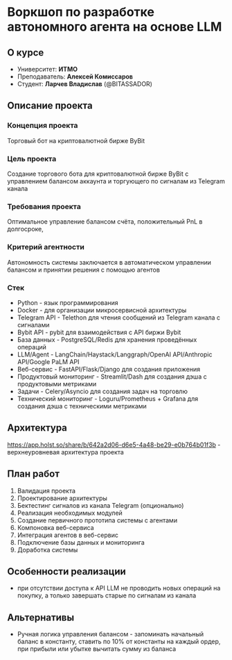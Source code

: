 # Воркшоп по разработке автономного агента на основе LLM

## О курсе
- Университет: __ИТМО__
- Преподаватель: __Алексей Комиссаров__
- Студент: __Ларчев Владислав__ (@BITASSADOR)


## Описание проекта 

### Концепция проекта
Торговый бот на криптовалютной бирже ByBit

### Цель проекта
Создание торгового бота для криптовалютной бирже ByBit с управлением балансом аккаунта и торгующего по сигналам из Telegram канала

### Требования проекта
Оптимальное управление балансом счёта, положительный PnL в долгосроке, 

### Критерий агентности
Автономность системы заключается в автоматическом управлении балансом и принятии решения с помощью агентов

### Стек

- Python - язык программирования
- Docker - для организации микросервисной архитектуры
- Telegram API - Telethon для чтения сообщений из Telegram канала с сигналами
- Bybit API - pybit для взаимодействия с API биржи Bybit
- База данных - PostgreSQL/Redis для хранения проведённых операций
- LLM/Agent - LangChain/Haystack/Langgraph/OpenAI API/Anthropic API/Google PaLM API
- Веб-сервис - FastAPI/Flask/Django для создания приложения
- Продуктовый мониторинг - Streamlit/Dash для создания дэша с продуктовыми метриками
- Задачи - Celery/Asyncio для создания задач на торговлю
- Технический мониторинг - Loguru/Prometheus + Grafana  для создания дэша с техническими метриками


## Архитектура

https://app.holst.so/share/b/642a2d06-d6e5-4a48-be29-e0b764b01f3b - верхнеуровневая архитектура проекта


## План работ

1) Валидация проекта
2) Проектирование архитектуры
3) Бектестинг сигналов из канала Telegram (опционально)
4) Реализация необходимых модулей
5) Создание первичного прототипа системы с агентами
6) Компоновка веб-сервиса
7) Интеграция агентов в веб-сервис
8) Подключение базы данных и мониторинга
9) Доработка системы


## Особенности реализации

- при отсутствии доступа к API LLM не проводить новых операций на покупку, а только завершать старые по сигналам из канала


## Альтернативы

- Ручная логика управления балансом - запоминать начальный баланс в константу, ставить по 10% от константы на каждый ордер, при прибыли или убытке вычитать сумму из баланса
